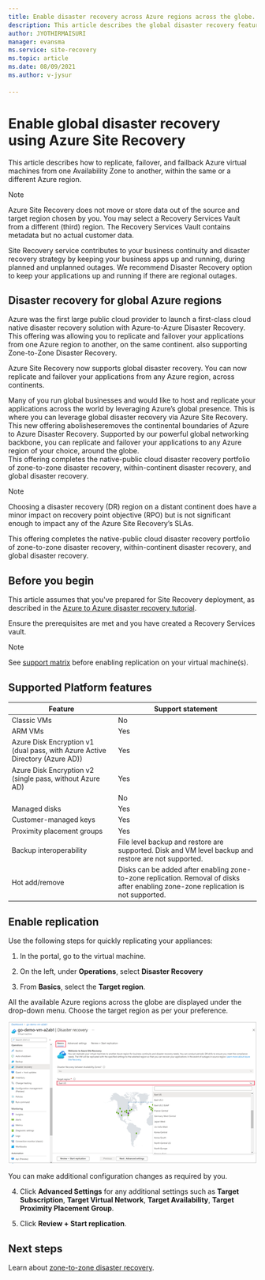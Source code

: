 ```yaml
---
title: Enable disaster recovery across Azure regions across the globe.
description: This article describes the global disaster recovery feature in Azure Site Recovery.
author: JYOTHIRMAISURI
manager: evansma
ms.service: site-recovery
ms.topic: article
ms.date: 08/09/2021
ms.author: v-jysur

---
```


# Enable global disaster recovery using Azure Site Recovery

This article describes how to replicate, failover, and failback Azure virtual machines from one Availability Zone to another, within the same or a different Azure region.

>[!NOTE]
> Azure Site Recovery does not move or store data out of the source and target region chosen by you. You may select a Recovery Services Vault from a different (third) region. The Recovery Services Vault contains metadata but no actual customer data.

Site Recovery service contributes to your business continuity and disaster recovery strategy by keeping your business apps up and running, during planned and unplanned outages. We recommend Disaster Recovery option to keep your applications up and running if there are regional outages.

## Disaster recovery for global Azure regions

Azure was the first large public cloud provider to launch a first-class cloud native disaster recovery solution with Azure-to-Azure Disaster Recovery. This offering  was  allowing you to replicate and failover your applications from one Azure region to another, on the same continent. also supporting Zone-to-Zone Disaster Recovery.   

Azure Site Recovery now supports global disaster recovery. You can now replicate and failover your applications from any Azure region, across continents.

Many of you run global businesses and would like to host and replicate your applications across the world by leveraging Azure’s global presence. This is where you can leverage global disaster recovery via Azure Site Recovery. This new offering abolisheseremoves the continental boundaries of Azure to Azure Disaster Recovery. Supported by our powerful global networking backbone, you can replicate and failover your applications to any Azure region of your choice, around the globe.  
This offering completes the native-public cloud disaster recovery portfolio of zone-to-zone disaster recovery, within-continent disaster recovery, and global disaster recovery.

>[!NOTE]
>Choosing a disaster recovery (DR) region on a distant continent does have a minor impact on recovery point objective (RPO) but is not significant enough to impact any of the Azure Site Recovery’s SLAs.

This offering completes the native-public cloud disaster recovery portfolio of zone-to-zone disaster recovery, within-continent disaster recovery, and global disaster recovery.  

## Before you begin
This article assumes that you've prepared for Site Recovery deployment, as described in the [Azure to Azure disaster recovery tutorial](azure-to-azure-tutorial-enable-replication.md).

Ensure the prerequisites are met and you have created a Recovery Services vault.

>[!NOTE]
> See [support matrix](azure-to-azure-support-matrix.md) before enabling replication on your virtual machine(s).

## Supported Platform features

| **Feature** | **Support statement** |
| --- | --- |
| Classic VMs | No |
| ARM VMs |  Yes |
| Azure Disk Encryption v1 (dual pass, with Azure Active Directory (Azure AD)) |  Yes |
| Azure Disk Encryption v2 (single pass, without Azure AD) |  Yes |
|     |  No |
| Managed disks |  Yes |
| Customer-managed keys |   Yes |
| Proximity placement groups |  Yes |
| Backup interoperability | File level backup and restore are supported. Disk and VM level backup and restore are not supported. |
| Hot add/remove | Disks can be added after enabling zone-to-zone replication. Removal of disks after enabling zone-zone replication is not supported. |

## Enable replication

Use the following steps for quickly replicating your appliances:

1. In the portal, go to the virtual machine.

2. On the left, under **Operations**, select **Disaster Recovery**

3. From **Basics**, select the **Target region**.

All the available Azure regions across the globe are displayed under the drop-down menu. Choose the target region as per your preference.  

![Settings for global disaster recovery](./media/azure-to-azure-enable-global-disaster-recovery/enable-global-disaster-recovery.png)

You can make additional configuration changes as required by you.

4. Click **Advanced Settings** for any additional settings such as  **Target Subscription**, **Target Virtual Network**, **Target Availability**, **Target Proximity Placement Group**.

5. Click **Review + Start replication**.

## Next steps

Learn about [zone-to-zone disaster recovery](azure-to-azure-how-to-enable-zone-to-zone-disaster-recovery.md).
